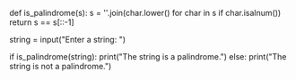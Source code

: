 def is_palindrome(s):
    s = ''.join(char.lower() for char in s if char.isalnum())
    return s == s[::-1]

string = input("Enter a string: ")

if is_palindrome(string):
    print("The string is a palindrome.")
else:
    print("The string is not a palindrome.")
